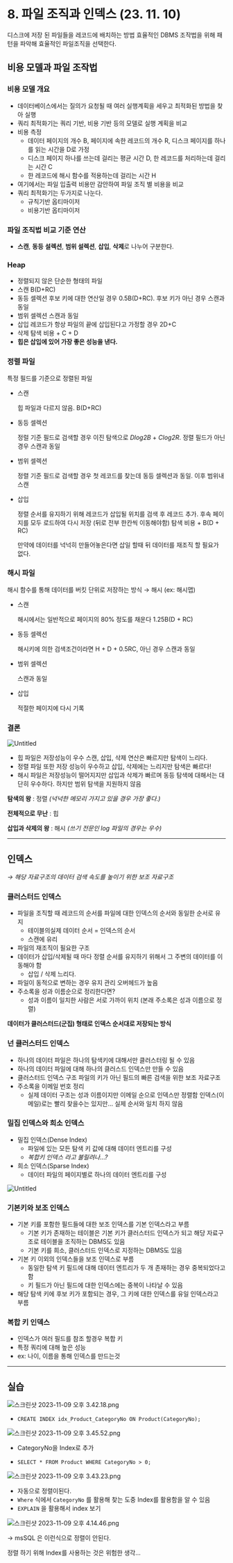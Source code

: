 # 8. 파일 조직과 인덱스 (23. 11. 10)

디스크에 저장 된 파일들을 레코드에 배치하는 방법 효율적인 DBMS 조작법을 위해 패턴을 파악해 효율적인 파일조직을 선택한다.

## 비용 모델과 파일 조작법

### 비용 모델 개요

- 데이터베이스에서는 질의가 요청될 때 여러 실행계획을 세우고 최적화된 방법을 찾아 실행
- 쿼리 최적화기는 쿼리 기반, 비용 기반 등의 모델로 실행 계획을 비교
- 비용 측정
    - 데이터 페이지의 개수 B, 페이지에 속한 레코드의 개수 R, 디스크 페이지를 하나를 읽는 시간을 D로 가정
    - 디스크 페이지 하나를 쓰는데 걸리는 평균 시간 D, 한 레코드를 처리하는데 걸리는 시간 C
    - 한 레코드에 해시 함수를 적용하는데 걸리는 시간 H
- 여기에서는 파일 입출력 비용만 감안하여 파일 조직 별 비용을 비교
- 쿼리 최적화기는 두가지로 나눈다.
    - 규칙기반 옵티마이저
    - 비용기반 옵티마이저

### 파일 조직법 비교 기준 연산

- **스캔**, **동등** **설렉션**, **범위 설렉션**, **삽입**, **삭제**로 나누어 구분한다.

### Heap

- 정렬되지 않은 단순한 형태의 파일
- 스캔 B(D+RC)
- 동등 셀렉션 후보 키에 대한 연산일 경우 0.5B(D+RC). 후보 키가 아닌 경우 스캔과 동일
- 범위 셀렉션 스캔과 동일
- 삽입 레코드가 항상 파일의 끝에 삽입된다고 가정할 경우 2D+C
- 삭제 탐색 비용 + C + D
- **힙은 삽입에 있어 가장 좋은 성능을 낸다.**

### 정렬 파일

 특정 필드를 기준으로 정렬된 파일

- 스캔
    
    힙 파일과 다르지 않음. B(D+RC)
    
- 동등 셀렉션
    
    정럴 기준 필드로 검색할 경우 이진 탐색으로 *Dlog2B* + *Clog2R*. 정렬 필드가 아닌 경우 스캔과 동일
    
- 범위 셀렉션
    
    정렬 기준 필드로 검색할 경우 첫 레코드를 찾는데 동등 셀렉션과 동일. 이후 범위내 스캔
    
- 삽입
    
    정렬 순서를 유지하기 위해 레코드가 삽입될 위치를 검색 후 레코드 추가. 후속 페이지를 모두 로드하여 다시 저장 (뒤로 전부 한칸씩 이동해야함) 탐색 비용 + B(D + RC)
    
    만약에 데이터를 넉넉히 만들어놓은다면 삽일 할때 뒤 데이터를 재조직 할 필요가 없다.
    

### 해시 파일

해시 함수를 통해 데이터를 버킷 단위로 저장하는 방식 → 해시 (ex: 해시맵)

- 스캔
    
    해시에서는 일반적으로 페이지의 80% 정도를 채운다 1.25B(D + RC)
    
- 동등 셀렉션
    
    해시키에 의한 검색조건이라면 H + D + 0.5RC, 아닌 경우 스캔과 동일
    
- 범위 셀렉션
    
    스캔과 동일 
    
- 삽입
    
    적절한 페이지에 다시 기록 
    

### 결론

![Untitled](img8/Untitled.png)

- 힙 파일은 저장성능이 우수 스캔, 삽입, 삭제 연산은 빠르지만 탐색이 느리다.
- 정렬 파일 또한 저장 성능이 우수하고 삽입, 삭제에는 느리지만 탐색은 빠르다!
- 해시 파일은 저장성능이 떨어지지만 삽입과 삭제가 빠르며 동등 탐색에 대해서는 대단히 우수하다. 하지만 범위 탐색을 지원하지 않음

**탐색의 왕** : 정렬 *(넉넉한 메모리 가지고 있을 경우 가장 좋다.)*

**전체적으로 무난** : 힙

**삽입과 삭제의 왕** : 해시 *(쓰기 전문인 log 파일의 경우는 우수)*

---

## 인덱스

*→ 해당 자료구조의 데이터 검색 속도를 높이기 위한 보조 자료구조*

### 클러스터드 인덱스

- 파일을 조직할 때 레코드의 순서를 파일에 대한 인덱스의 순서와 동일한 순서로 유지
    - 테이블의실제 데이터 순서 = 인덱스의 순서
    - 스캔에 유리
- 파일의 재조직이 필요한 구조
- 데이터가 삽입/삭제될 때 마다 정렬 순서를 유지하기 위해서 그 주변의 데이터를 이동해야 함
    - 삽입 / 삭제 느리다.
- 파일이 동적으로 변하는 경우 유지 관리 오버헤드가 높음
- 주소록을 성과 이름순으로 정리한다면?
    - 성과 이름이 일치한 사람은 서로 가까이 위치 (본래 주소록은 성과 이름으로 정렬)

**데이터가 클러스터드(군집) 형태로 인덱스 순서대로 저장되는 방식**

### 넌 클러스터드 인덱스

- 하나의 데이터 파일은 하나의 탐색키에 대해서만 클러스터링 될 수 있음
- 하나의 데이터 파일에 대해 하나의 클러스드 인덱스만 만들 수 있음
- 클러스터드 인덱스 구조 파일의 키가 아닌 필드의 빠른 검색을 위한 보조 자료구조
- 주소록을 이메일 번호 정리
    - 실제 데이터 구조는 성과 이름이지만 이메일 순으로 인덱스만 정렬함  인덱스(이메일)로는 빨리 찾을수는 있지만… 실제 순서와 일치 하지 않음

### 밀집 인덱스와 희소 인덱스

- 밀집 인덱스(Dense Index)
    - 파일에 있는 모든 탐색 키 값에 대해 데이터 엔트리를 구성
    - *복합키 인덱스 라고 불릴려나…?*
- 희소 인덱스(Sparse Index)
    - 데이터 파일의 페이지별로 하나의 데이터 엔트리를 구성

![Untitled](img8/Untitled%201.png)

### 기본키와 보조 인덱스

- 기본 키를 포함한 필드들에 대한 보조 인덱스를 기본 인덱스라고 부름
    - 기본 키가 존재하는 테이블은 기본 키가 클러스터드 인덱스가 되고 해당 자료구조로 테이블을 조직하는 DBMS도 있음
    - 기본 키를 희소, 클러스터드 인덱스로 지정하는 DBMS도 있음
- 기본 키 이외의 인덱스들을 보조 인덱스로 부름
    - 동일한 탐색 키 필드에 대해 데이터 엔트리가 두 개 존재하는 경우 중복되었다고 함
    - 키 필드가 아닌 필드에 대한 인덱스에는 중복이 나타날 수 있음
- 해당 탐색 키에 후보 키가 포함되는 경우, 그 키에 대한 인덱스를 유일 인덱스라고 부름

### 복합 키 인덱스

- 인덱스가 여러 필드를 참조 할경우 복합 키
- 특정 쿼리에 대해 높은 성능
- ex: 나이, 이름을 통해 인덱스를 만드는것

---

## 실습

![스크린샷 2023-11-09 오후 3.42.18.png](img8/1.png)

- `CREATE INDEX idx_Product_CategoryNo ON Product(CategoryNo);`

![스크린샷 2023-11-09 오후 3.45.52.png](img8/2.png)

- CategoryNo을 Index로 추가

- `SELECT * FROM Product WHERE CategoryNo > 0;`

![스크린샷 2023-11-09 오후 3.43.23.png](img8/3.png)

- 자동으로 정렬이된다.
- `Where` 식에서 `CategoryNo` 를 활용해 찾는 도중 Index를 활용함을 알 수 있음
- `EXPLAIN` 을 활용해서 index 보기

![스크린샷 2023-11-09 오후 4.14.46.png](img8/4.png)

→ msSQL 은 이런식으로 정렬이 안된다.

정렬 하기 위해 Index를 사용하는 것은 위험한 생각…